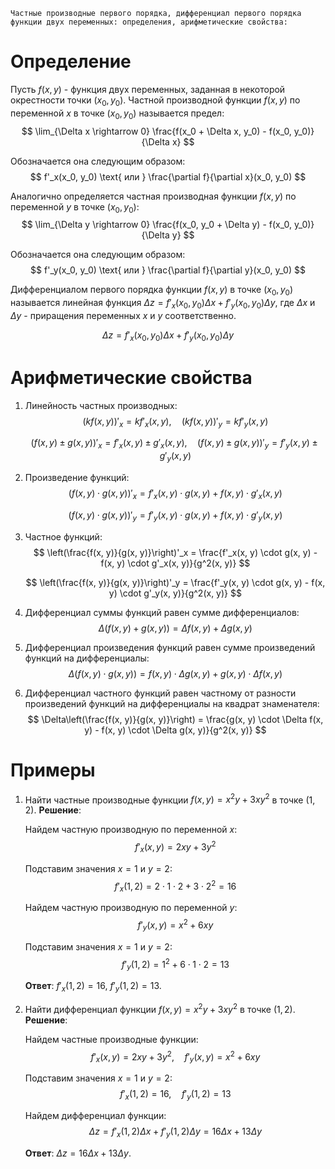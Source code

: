 	Частные производные первого порядка, дифференциал первого порядка функции двух переменных: определения, арифметические свойства:

# Определение
Пусть $f(x, y)$ - функция двух переменных, заданная в некоторой окрестности точки $(x_0, y_0)$. Частной производной функции $f(x, y)$ по переменной $x$ в точке $(x_0, y_0)$ называется предел:
$$
\lim_{\Delta x \rightarrow 0} \frac{f(x_0 + \Delta x, y_0) - f(x_0, y_0)}{\Delta x}
$$

Обозначается она следующим образом:
$$
f'_x(x_0, y_0) \text{ или } \frac{\partial f}{\partial x}(x_0, y_0)
$$

Аналогично определяется частная производная функции $f(x, y)$ по переменной $y$ в точке $(x_0, y_0)$:
$$
\lim_{\Delta y \rightarrow 0} \frac{f(x_0, y_0 + \Delta y) - f(x_0, y_0)}{\Delta y}
$$

Обозначается она следующим образом:
$$
f'_y(x_0, y_0) \text{ или } \frac{\partial f}{\partial y}(x_0, y_0)
$$

Дифференциалом первого порядка функции $f(x, y)$ в точке $(x_0, y_0)$ называется линейная функция $\Delta z = f'_x(x_0, y_0) \Delta x + f'_y(x_0, y_0) \Delta y$, где $\Delta x$ и $\Delta y$ - приращения переменных $x$ и $y$ соответственно.

$$
\Delta z = f'_x(x_0, y_0) \Delta x + f'_y(x_0, y_0) \Delta y
$$

# Арифметические свойства
1. Линейность частных производных:
	$$
	(kf(x, y))'_x = kf'_x(x, y), \quad (kf(x, y))'_y = kf'_y(x, y)
	$$
	
	$$
	(f(x, y) \pm g(x, y))'_x = f'_x(x, y) \pm g'_x(x, y), \quad (f(x, y) \pm g(x, y))'_y = f'_y(x, y) \pm g'_y(x, y)
	$$

2. Произведение функций:
	$$
	(f(x, y) \cdot g(x, y))'_x = f'_x(x, y) \cdot g(x, y) + f(x, y) \cdot g'_x(x, y)
	$$
	
	$$
	(f(x, y) \cdot g(x, y))'_y = f'_y(x, y) \cdot g(x, y) + f(x, y) \cdot g'_y(x, y)
	$$

3. Частное функций:
	$$
	\left(\frac{f(x, y)}{g(x, y)}\right)'_x = \frac{f'_x(x, y) \cdot g(x, y) - f(x, y) \cdot g'_x(x, y)}{g^2(x, y)}
	$$
	
	$$
	\left(\frac{f(x, y)}{g(x, y)}\right)'_y = \frac{f'_y(x, y) \cdot g(x, y) - f(x, y) \cdot g'_y(x, y)}{g^2(x, y)}
	$$

4. Дифференциал суммы функций равен сумме дифференциалов:
	$$
	\Delta(f(x, y) + g(x, y)) = \Delta f(x, y) + \Delta g(x, y)
	$$

5. Дифференциал произведения функций равен сумме произведений функций на дифференциалы:
	$$
	\Delta(f(x, y) \cdot g(x, y)) = f(x, y) \cdot \Delta g(x, y) + g(x, y) \cdot \Delta f(x, y)
	$$

6. Дифференциал частного функций равен частному от разности произведений функций на дифференциалы на квадрат знаменателя:
	$$
	\Delta\left(\frac{f(x, y)}{g(x, y)}\right) = \frac{g(x, y) \cdot \Delta f(x, y) - f(x, y) \cdot \Delta g(x, y)}{g^2(x, y)}
	$$

# Примеры
1. Найти частные производные функции $f(x, y) = x^2y + 3xy^2$ в точке $(1, 2)$.
	**Решение**:
	
	Найдем частную производную по переменной $x$:
	$$
	f'_x(x, y) = 2xy + 3y^2
	$$
	
	Подставим значения $x = 1$ и $y = 2$:
	$$
	f'_x(1, 2) = 2 \cdot 1 \cdot 2 + 3 \cdot 2^2 = 16
	$$
	
	Найдем частную производную по переменной $y$:
	$$
	f'_y(x, y) = x^2 + 6xy
	$$
	
	Подставим значения $x = 1$ и $y = 2$:
	$$
	f'_y(1, 2) = 1^2 + 6 \cdot 1 \cdot 2 = 13
	$$
	
	**Ответ**: $f'_x(1, 2) = 16$, $f'_y(1, 2) = 13$.

2. Найти дифференциал функции $f(x, y) = x^2y + 3xy^2$ в точке $(1, 2)$.
	**Решение**:
	
	Найдем частные производные функции:
	$$
	f'_x(x, y) = 2xy + 3y^2, \quad f'_y(x, y) = x^2 + 6xy
	$$
	
	Подставим значения $x = 1$ и $y = 2$:
	$$
	f'_x(1, 2) = 16, \quad f'_y(1, 2) = 13
	$$
	
	Найдем дифференциал функции:
	$$
	\Delta z = f'_x(1, 2) \Delta x + f'_y(1, 2) \Delta y = 16 \Delta x + 13 \Delta y
	$$
	
	**Ответ**: $\Delta z = 16 \Delta x + 13 \Delta y$.

